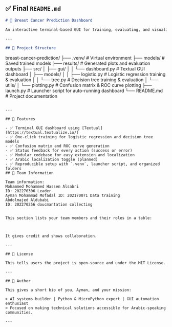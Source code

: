 ## ✅ Final `README.md`

```markdown
# 🧠 Breast Cancer Prediction Dashboard

An interactive terminal-based GUI for training, evaluating, and visualizing machine learning models to predict breast cancer diagnoses. Built with Python, Textual, and scikit-learn, this project emphasizes reproducibility, accessibility, and elegant automation.

---

## 📂 Project Structure

```
breast-cancer-prediction/
├── .venv/                     # Virtual environment
├── models/                    # Saved trained models
├── results/                   # Generated plots and evaluation outputs
├── src/
│   ├── gui/
│   │   └── dashboard.py       # Textual GUI dashboard
│   ├── models/
│   │   ├── logistic.py        # Logistic regression training & evaluation
│   │   └── tree.py            # Decision tree training & evaluation
│   └── utils/
│       └── plotting.py        # Confusion matrix & ROC curve plotting
├── launch.py                  # Launcher script for auto-running dashboard
└── README.md                  # Project documentation
```

---

## 🚀 Features

- ✅ Terminal GUI dashboard using [Textual](https://textual.textualize.io/)
- ✅ One-click training for logistic regression and decision tree models
- ✅ Confusion matrix and ROC curve generation
- ✅ Status feedback for every action (success or error)
- ✅ Modular codebase for easy extension and localization
- ✅ Arabic localization toggle (planned)
- ✅ Reproducible setup with `.venv`, launcher script, and organized folders
## 👥 Team Information

Team information:
Mohammed Mohammed Hassen Alsabri
ID: 202270306 Leader
Ayman Mohammad Mofadal ID: 202170071 Data training 
Abdolmajed Aldubabi
ID: 202270256 doucmantation collecting


This section lists your team members and their roles in a table:



It gives credit and shows collaboration.

---

## 📄 License

This tells users the project is open-source and under the MIT License.

---

## 👤 Author

This gives a short bio of you, Ayman, and your mission:

> AI systems builder | Python & MicroPython expert | GUI automation enthusiast  
> Focused on making technical solutions accessible for Arabic-speaking communities.

---
